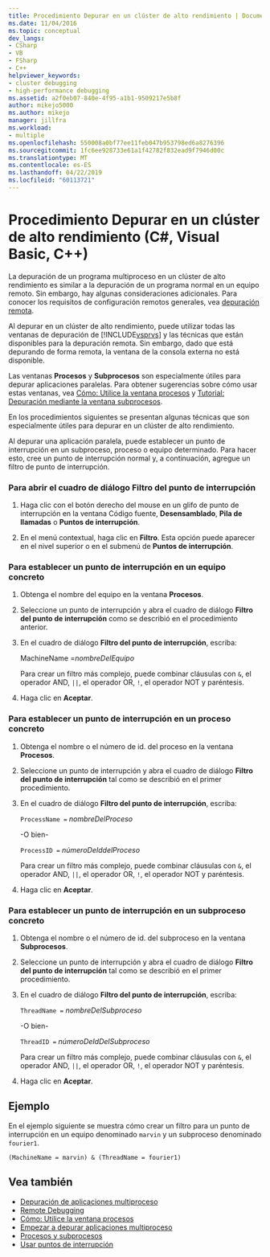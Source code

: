 ```yaml
---
title: Procedimiento Depurar en un clúster de alto rendimiento | Documentos de Microsoft
ms.date: 11/04/2016
ms.topic: conceptual
dev_langs:
- CSharp
- VB
- FSharp
- C++
helpviewer_keywords:
- cluster debugging
- high-performance debugging
ms.assetid: a2f0eb07-840e-4f95-a1b1-9509217e5b8f
author: mikejo5000
ms.author: mikejo
manager: jillfra
ms.workload:
- multiple
ms.openlocfilehash: 550008a0bf77ee11feb047b953798ed6a8276396
ms.sourcegitcommit: 1fc6ee928733e61a1f42782f832ead9f7946d00c
ms.translationtype: MT
ms.contentlocale: es-ES
ms.lasthandoff: 04/22/2019
ms.locfileid: "60113721"
---
```

# <a name="how-to-debug-on-a-high-performance-cluster-c-visual-basic-c"></a>Procedimiento Depurar en un clúster de alto rendimiento (C#, Visual Basic, C++)

La depuración de un programa multiproceso en un clúster de alto rendimiento es similar a la depuración de un programa normal en un equipo remoto. Sin embargo, hay algunas consideraciones adicionales. Para conocer los requisitos de configuración remotos generales, vea [depuración remota](../debugger/remote-debugging.md).

 Al depurar en un clúster de alto rendimiento, puede utilizar todas las ventanas de depuración de [!INCLUDE[vsprvs](../code-quality/includes/vsprvs_md.md)] y las técnicas que están disponibles para la depuración remota. Sin embargo, dado que está depurando de forma remota, la ventana de la consola externa no está disponible.

 Las ventanas **Procesos** y **Subprocesos** son especialmente útiles para depurar aplicaciones paralelas. Para obtener sugerencias sobre cómo usar estas ventanas, vea [Cómo: Utilice la ventana procesos](/previous-versions/visualstudio/visual-studio-2010/7h8h5sdw(v=vs.100)) y [Tutorial: Depuración mediante la ventana subprocesos](../debugger/how-to-use-the-threads-window.md).

 En los procedimientos siguientes se presentan algunas técnicas que son especialmente útiles para depurar en un clúster de alto rendimiento.

 Al depurar una aplicación paralela, puede establecer un punto de interrupción en un subproceso, proceso o equipo determinado. Para hacer esto, cree un punto de interrupción normal y, a continuación, agregue un filtro de punto de interrupción.

### <a name="to-open-the-breakpoint-filter-dialog-box"></a>Para abrir el cuadro de diálogo Filtro del punto de interrupción

1. Haga clic con el botón derecho del mouse en un glifo de punto de interrupción en la ventana Código fuente, **Desensamblado**, **Pila de llamadas** o **Puntos de interrupción**.

2. En el menú contextual, haga clic en **Filtro**. Esta opción puede aparecer en el nivel superior o en el submenú de **Puntos de interrupción**.

### <a name="to-set-a-breakpoint-on-a-specific-computer"></a>Para establecer un punto de interrupción en un equipo concreto

1. Obtenga el nombre del equipo en la ventana **Procesos**.

2. Seleccione un punto de interrupción y abra el cuadro de diálogo **Filtro del punto de interrupción** como se describió en el procedimiento anterior.

3. En el cuadro de diálogo **Filtro del punto de interrupción**, escriba:

     MachineName =*nombreDelEquipo*

     Para crear un filtro más complejo, puede combinar cláusulas con `&`, el operador AND, `||`, el operador OR, `!`, el operador NOT y paréntesis.

4. Haga clic en **Aceptar**.

### <a name="to-set-a-breakpoint-on-a-specific-process"></a>Para establecer un punto de interrupción en un proceso concreto

1. Obtenga el nombre o el número de id. del proceso en la ventana **Procesos**.

2. Seleccione un punto de interrupción y abra el cuadro de diálogo **Filtro del punto de interrupción** tal como se describió en el primer procedimiento.

3. En el cuadro de diálogo **Filtro del punto de interrupción**, escriba:

     `ProcessName =`  *nombreDelProceso*

     -O bien-

     `ProcessID =` *númeroDeIddelProceso*

     Para crear un filtro más complejo, puede combinar cláusulas con `&`, el operador AND, `||`, el operador OR, `!`, el operador NOT y paréntesis.

4. Haga clic en **Aceptar**.

### <a name="to-set-a-breakpoint-on-a-specific-thread"></a>Para establecer un punto de interrupción en un subproceso concreto

1. Obtenga el nombre o el número de id. del subproceso en la ventana **Subprocesos**.

2. Seleccione un punto de interrupción y abra el cuadro de diálogo **Filtro del punto de interrupción** tal como se describió en el primer procedimiento.

3. En el cuadro de diálogo **Filtro del punto de interrupción**, escriba:

     `ThreadName =` *nombreDelSubproceso*

     -O bien-

     `ThreadID =` *númeroDeIdDelSubproceso*

     Para crear un filtro más complejo, puede combinar cláusulas con `&`, el operador AND, `||`, el operador OR, `!`, el operador NOT y paréntesis.

4. Haga clic en **Aceptar**.

## <a name="example"></a>Ejemplo
 En el ejemplo siguiente se muestra cómo crear un filtro para un punto de interrupción en un equipo denominado `marvin` y un subproceso denominado `fourier1`.

`(MachineName = marvin) & (ThreadName = fourier1)`

## <a name="see-also"></a>Vea también
- [Depuración de aplicaciones multiproceso](../debugger/debug-multithreaded-applications-in-visual-studio.md)
- [Remote Debugging](../debugger/remote-debugging.md)
- [Cómo: Utilice la ventana procesos](/previous-versions/visualstudio/visual-studio-2010/7h8h5sdw(v=vs.100))
- [Empezar a depurar aplicaciones multiproceso](../debugger/get-started-debugging-multithreaded-apps.md)
- [Procesos y subprocesos](/previous-versions/visualstudio/visual-studio-2010/ms164740(v=vs.100))
- [Usar puntos de interrupción](../debugger/using-breakpoints.md)